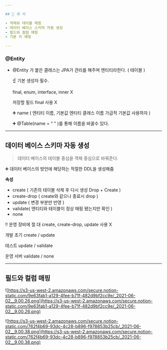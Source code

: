 ```yaml
---

## 💁 목 차

- 객체와 테이블 매핑
- 데이터 베이스 스키마 자동 생성
- 필드와 컬럼 매핑
- 기본 키 매핑

---
```


### @Entity

- @Entity 가 붙은 클래스는 JPA가 관리를 해주며 엔티티라한다. ( 테이블 )

    ☝️ 기본 생성자 필수.

    final, enum, interface, inner X

    저장할 필드 final 사용 X

    ➕ name ( 엔티티 이름, 기본값 엔티티 클래스 이름 가급적 기본값 사용하자 ) 

    ➕ @Table(name = "   " )를 통해 이름을 바꿀수 있다.

---

## 데이터 베이스 스키마 자동 생성

> 데이터 베이스의 테이블 중심을 객체 중심으로 바꿔준다.

➕ 데이터 베이스의 방언에 해당하는 적절한 DDL을 생성해줌

**속성**

- create ( 기존의 테이블 삭제 후 다시 생성 Drop + Create )
- create-drop ( create와 같으나 종료시 drop )
- update ( 변경 부분만 반영 )
- validate( 엔티티와 테이블이 정상 매핑 됐는지만 확인 )
- none

‼️ 운영 장비에 절 대 create, create-drop, update 사용 X

개발 초기 create / update

테스트 update / validate

운영 서버 validate / none

---

## 필드와 컬럼 매핑

![https://s3-us-west-2.amazonaws.com/secure.notion-static.com/9e63fab1-a129-4fee-b71f-482d9bf2cc9e/_2021-06-02__9.00.26.png](https://s3-us-west-2.amazonaws.com/secure.notion-static.com/9e63fab1-a129-4fee-b71f-482d9bf2cc9e/_2021-06-02__9.00.26.png)

![https://s3-us-west-2.amazonaws.com/secure.notion-static.com/762f4b69-93dc-4c28-b896-f978853b25cb/_2021-06-02__9.00.38.png](https://s3-us-west-2.amazonaws.com/secure.notion-static.com/762f4b69-93dc-4c28-b896-f978853b25cb/_2021-06-02__9.00.38.png)